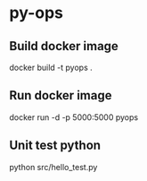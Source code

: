 # py-ops

## Build docker image

docker build -t pyops .

## Run docker image

docker run -d -p 5000:5000 pyops

## Unit test python

python src/hello_test.py